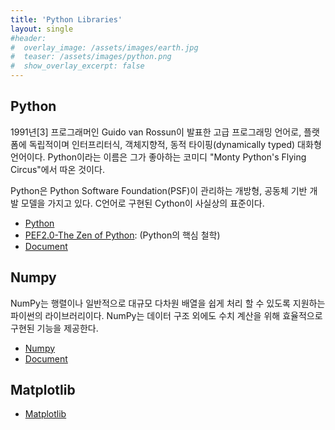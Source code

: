 ```yaml
---
title: 'Python Libraries'
layout: single
#header:
#  overlay_image: /assets/images/earth.jpg
#  teaser: /assets/images/python.png
#  show_overlay_excerpt: false
---
```


## Python

1991년[3] 프로그래머인 Guido van Rossun이 발표한 고급 프로그래밍 언어로, 플랫폼에 독립적이며 인터프리터식, 객체지향적, 동적 타이핑(dynamically typed) 대화형 언어이다. 
Python이라는 이름은 그가 좋아하는 코미디 "Monty Python's Flying Circus"에서 따온 것이다.

Python은 Python Software Foundation(PSF)이 관리하는 개방형, 공동체 기반 개발 모델을 가지고 있다. 
C언어로 구현된 Cython이 사실상의 표준이다.

* [Python](https://www.python.org/)
* [PEF2.0-The Zen of Python](https://www.python.org/dev/peps/pep-0020/): (Python의 핵심 철학)
* [Document](https://docs.python.org/3/)

## Numpy

NumPy는 행렬이나 일반적으로 대규모 다차원 배열을 쉽게 처리 할 수 있도록 지원하는 파이썬의 라이브러리이다. 
NumPy는 데이터 구조 외에도 수치 계산을 위해 효율적으로 구현된 기능을 제공한다.

* [Numpy](https://numpy.org/)
* [Document](https://numpy.org/doc/stable/user/index.html)

## Matplotlib

* [Matplotlib](https://wikidocs.net/book/5011)

